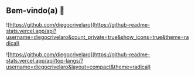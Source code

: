 ## Bem-vindo(a) 👋

![https://github.com/diegocrivelaro](https://github-readme-stats.vercel.app/api?username=diegocrivelaro&count_private=true&show_icons=true&theme=radical)

![https://github.com/diegocrivelaro](https://github-readme-stats.vercel.app/api/top-langs/?username=diegocrivelaro&layout=compact&theme=radical)
